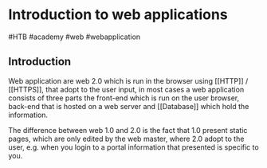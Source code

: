 # Introduction to web applications
#HTB #academy #web #webapplication

## Introduction 

Web application are web 2.0 which is run in the browser using [[HTTP]] / [[HTTPS]], that adopt to the user input, in most cases a web application consists of three parts the front-end which is run on the user browser, back-end that is hosted on a web server and [[Database]] which hold the information. 

The difference between web 1.0 and 2.0 is the fact that 1.0 present static pages, which are only edited by the web master, where 2.0 adopt to the user, e.g. when you login to a portal information that presented is specific to you. 